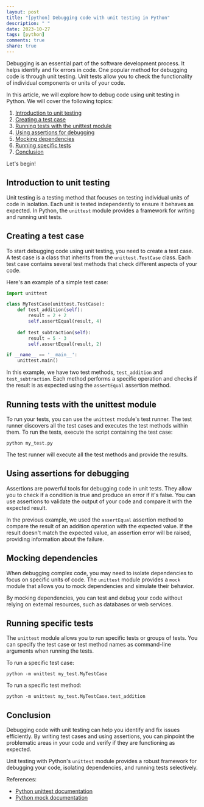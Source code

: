 ```yaml
---
layout: post
title: "[python] Debugging code with unit testing in Python"
description: " "
date: 2023-10-27
tags: [python]
comments: true
share: true
---
```


Debugging is an essential part of the software development process. It helps identify and fix errors in code. One popular method for debugging code is through unit testing. Unit tests allow you to check the functionality of individual components or units of your code.

In this article, we will explore how to debug code using unit testing in Python. We will cover the following topics:

1. [Introduction to unit testing](#introduction-to-unit-testing)
2. [Creating a test case](#creating-a-test-case)
3. [Running tests with the unittest module](#running-tests-with-the-unittest-module)
4. [Using assertions for debugging](#using-assertions-for-debugging)
5. [Mocking dependencies](#mocking-dependencies)
6. [Running specific tests](#running-specific-tests)
7. [Conclusion](#conclusion)

Let's begin!

## Introduction to unit testing

Unit testing is a testing method that focuses on testing individual units of code in isolation. Each unit is tested independently to ensure it behaves as expected. In Python, the `unittest` module provides a framework for writing and running unit tests.

## Creating a test case

To start debugging code using unit testing, you need to create a test case. A test case is a class that inherits from the `unittest.TestCase` class. Each test case contains several test methods that check different aspects of your code.

Here's an example of a simple test case:

```python
import unittest

class MyTestCase(unittest.TestCase):
    def test_addition(self):
        result = 2 + 2
        self.assertEqual(result, 4)
        
    def test_subtraction(self):
        result = 5 - 3
        self.assertEqual(result, 2)

if __name__ == '__main__':
    unittest.main()
```

In this example, we have two test methods, `test_addition` and `test_subtraction`. Each method performs a specific operation and checks if the result is as expected using the `assertEqual` assertion method.

## Running tests with the unittest module

To run your tests, you can use the `unittest` module's test runner. The test runner discovers all the test cases and executes the test methods within them. To run the tests, execute the script containing the test case:

```shell
python my_test.py
```

The test runner will execute all the test methods and provide the results.

## Using assertions for debugging

Assertions are powerful tools for debugging code in unit tests. They allow you to check if a condition is true and produce an error if it's false. You can use assertions to validate the output of your code and compare it with the expected result.

In the previous example, we used the `assertEqual` assertion method to compare the result of an addition operation with the expected value. If the result doesn't match the expected value, an assertion error will be raised, providing information about the failure.

## Mocking dependencies

When debugging complex code, you may need to isolate dependencies to focus on specific units of code. The `unittest` module provides a `mock` module that allows you to mock dependencies and simulate their behavior.

By mocking dependencies, you can test and debug your code without relying on external resources, such as databases or web services.

## Running specific tests

The `unittest` module allows you to run specific tests or groups of tests. You can specify the test case or test method names as command-line arguments when running the tests.

To run a specific test case:

```shell
python -m unittest my_test.MyTestCase
```

To run a specific test method:

```shell
python -m unittest my_test.MyTestCase.test_addition
```

## Conclusion

Debugging code with unit testing can help you identify and fix issues efficiently. By writing test cases and using assertions, you can pinpoint the problematic areas in your code and verify if they are functioning as expected.

Unit testing with Python's `unittest` module provides a robust framework for debugging your code, isolating dependencies, and running tests selectively.

References:
- [Python unittest documentation](https://docs.python.org/3/library/unittest.html)
- [Python mock documentation](https://docs.python.org/3/library/unittest.mock.html)